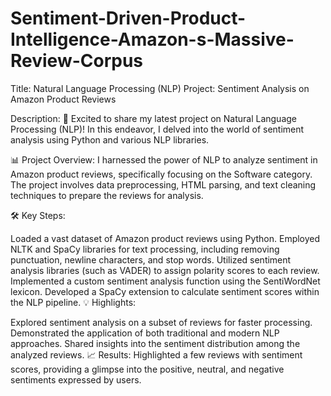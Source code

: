 # Sentiment-Driven-Product-Intelligence-Amazon-s-Massive-Review-Corpus

Title: Natural Language Processing (NLP) Project: Sentiment Analysis on Amazon Product Reviews

Description:
🚀 Excited to share my latest project on Natural Language Processing (NLP)! In this endeavor, I delved into the world of sentiment analysis using Python and various NLP libraries.

📊 Project Overview:
I harnessed the power of NLP to analyze sentiment in Amazon product reviews, specifically focusing on the Software category. The project involves data preprocessing, HTML parsing, and text cleaning techniques to prepare the reviews for analysis.

🛠️ Key Steps:

Loaded a vast dataset of Amazon product reviews using Python.
Employed NLTK and SpaCy libraries for text processing, including removing punctuation, newline characters, and stop words.
Utilized sentiment analysis libraries (such as VADER) to assign polarity scores to each review.
Implemented a custom sentiment analysis function using the SentiWordNet lexicon.
Developed a SpaCy extension to calculate sentiment scores within the NLP pipeline.
💡 Highlights:

Explored sentiment analysis on a subset of reviews for faster processing.
Demonstrated the application of both traditional and modern NLP approaches.
Shared insights into the sentiment distribution among the analyzed reviews.
📈 Results:
Highlighted a few reviews with sentiment scores, providing a glimpse into the positive, neutral, and negative sentiments expressed by users.
